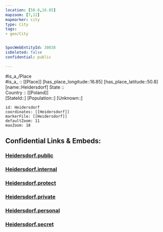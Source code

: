 ```yaml
---
location: [50.8,16.85] 
mapzoom: [7,12] 
mapmarker: city 
type: City
tags:
- geo/City


SpocWebEntityId: 30838
isDeleted: false
confidential: public

---
```

#is_a_/Place  
#is_a_ :: [[Place]] 
[has_place_longitude::16.85] 
[has_place_latitude::50.8] 
[name::Heidersdorf] 
State ::  
Country :: [[Poland]]  
[StateId::] 
[Population::] 
[Unknown::] 


```leaflet
id: Heidersdorf
coordinates: [[Heidersdorf]] 
markerFile: [[Heidersdorf]] 
defaultZoom: 11 
maxZoom: 18
```


## Confidential Links & Embeds: 

### [Heidersdorf.public](/_public/\Earth\Continent\Europe\Europe~East\Poland\Provinces~Poland\Lower_Silesian\CityHeidersdorf.public.md) 

### [Heidersdorf.internal](/_internal/\Earth\Continent\Europe\Europe~East\Poland\Provinces~Poland\Lower_Silesian\CityHeidersdorf.internal.md) 

### [Heidersdorf.protect](/_protect/\Earth\Continent\Europe\Europe~East\Poland\Provinces~Poland\Lower_Silesian\CityHeidersdorf.protect.md) 

### [Heidersdorf.private](/_private/\Earth\Continent\Europe\Europe~East\Poland\Provinces~Poland\Lower_Silesian\CityHeidersdorf.private.md) 

### [Heidersdorf.personal](/_personal/\Earth\Continent\Europe\Europe~East\Poland\Provinces~Poland\Lower_Silesian\CityHeidersdorf.personal.md) 

### [Heidersdorf.secret](/_secret/\Earth\Continent\Europe\Europe~East\Poland\Provinces~Poland\Lower_Silesian\CityHeidersdorf.secret.md)

